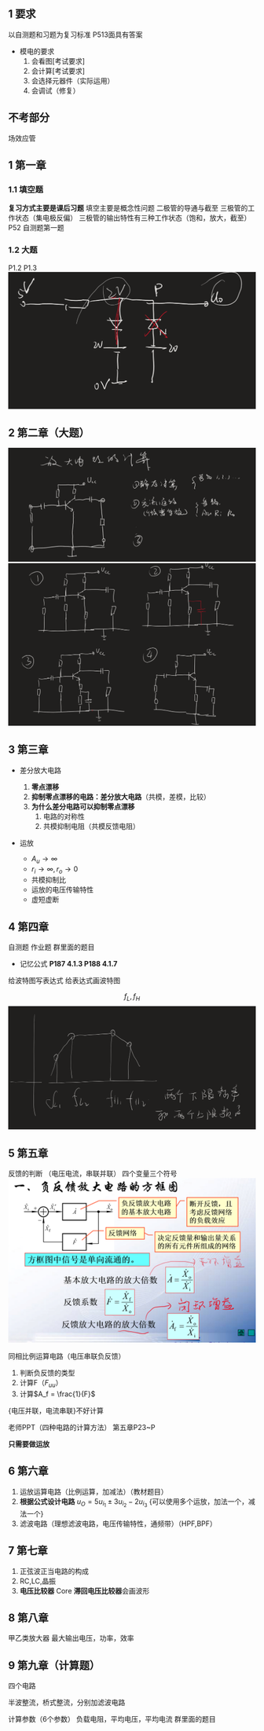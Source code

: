 ## 1 要求

以自测题和习题为复习标准
P513面具有答案

- 模电的要求
  1. 会看图[考试要求]
  2. 会计算[考试要求]
  3. 会选择元器件（实际运用）
  4. 会调试（修复）
  


## 不考部分

场效应管



## 1 第一章

### 1.1 填空题

**复习方式主要是课后习题**
填空主要是概念性问题
二极管的导通与截至
三极管的工作状态（集电极反偏）
三极管的输出特性有三种工作状态（饱和，放大，截至）
P52 
自测题第一题

### 1.2 大题

P1.2
P1.3 
![Alt text](image.png)


## 2 第二章（大题）

![Alt text](image-2.png)
![Alt text](image-1.png)


## 3 第三章

- 差分放大电路
  1. **零点漂移**
  2. **抑制零点漂移的电路：差分放大电路**（共模，差模，比较）
  3. **为什么差分电路可以抑制零点漂移** 
     1. 电路的对称性
     2. 共模抑制电阻（共模反馈电阻）


- 运放 
  - $A_u \to \infty$
  - $r_i \to \infty,r_o \to 0$
  - 共模抑制比
  - 运放的电压传输特性
  - 虚短虚断


## 4 第四章

自测题
作业题
群里面的题目

- 记忆公式
    **P187 
    4.1.3
    P188
    4.1.7**

给波特图写表达式
给表达式画波特图

$$f_L,f_H$$
![Alt text](image-3.png)

## 5 第五章

反馈的判断
（电压电流，串联并联）
四个变量三个符号
![Alt text](image-4.png)

同相比例运算电路（电压串联负反馈）


1. 判断负反馈的类型
2. 计算F（$F_{uu}$）
3. 计算$A_f = \frac{1}{F}$

{电压并联，电流串联}不好计算

老师PPT（四种电路的计算方法） 第五章P23~P

**只需要做运放**


## 6 第六章

1. 运放运算电路（比例运算，加减法）（教材题目）
2. **根据公式设计电路** $u_O = 5u_{i_1}\pm 3 u_{i_2} - 2 u_{i_3}$ {可以使用多个运放，加法一个，减法一个}
3. 滤波电路（理想滤波电路，电压传输特性，通频带）（HPF,BPF）


## 7 第七章

1. 正弦波正当电路的构成
2. RC,LC,晶振
3. **电压比较器** Core **滞回电压比较器**会画波形


## 8 第八章

甲乙类放大器
最大输出电压，功率，效率

## 9 第九章（计算题）

四个电路

半波整流，桥式整流，分别加滤波电路

计算参数（6个参数）
负载电阻，平均电压，平均电流
群里面的题目